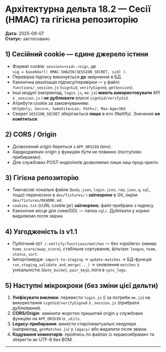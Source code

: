 # Архітектурна дельта 18.2 — Сесії (HMAC) та гігієна репозиторію

**Дата:** 2025-09-07  
**Статус:** застосовано

## 1) Сесійний cookie — єдине джерело істини

- Формат cookie: `session=<sid>.<sig>`, де  
  `sig = base64url( HMAC-SHA256(SESSION_SECRET, sid) )`.
- Перевірка підпису виконується **до** звернення в БД.
- Канонічна реалізація підпису/перевірки — у файлі:  
  `functions/_session.js` (`signSid`, `verifySigned`, `getSession`).
- Інші модулі (наприклад, `login.js`, `me.js`) **мають використовувати** API з `_session.js` і **не дублювати** власні `signSid/verifySid`.
- Атрибути cookie за замовчуванням:  
  `HttpOnly; Secure; SameSite=Lax; Path=/; Max-Age=30d`.
- Секрет `SESSION_SECRET` зберігається **лише** в env (Netlify). Значення **не комітиться**.

## 2) CORS / Origin

- Дозволений origin береться з `APP_ORIGIN` (env).
- Хардкоджених origin у функціях бути не повинно (поступово прибираємо).
- Для службових POST-ендпоїнтів дозволяємо лише наш прод-оригін.

## 3) Гігієна репозиторію

- Тимчасові локальні файли (`body.json`, `login.json`, `req.json`, `q.sql`, тощо) перенесено в `dev/fixtures/` і **заігнорено** в Git, окрім `dev/fixtures/README.md`.
- `cookies.txt` (cURL cookie jar) **заігнорено**; файл прибрано з індексу.
- Канонічне місце для схем/DDL — папка `sql/`. Дублікати у корені видаляємо після звірки.

## 4) Узгодженість із v1.1

- Публічний `GET /.netlify/functions/matches` — без «spoilers» (немає `home_score/away_score`), стабільне сортування, фільтри: `league`, `team`, `status`, `sort`.
- Імпорт/мердж: `import-to-staging` → `update-matches` → БД-функція `run_staging_validate_and_merge(...)` → оновлення `matches` з унікальністю (`date_bucket`, `pair_key`); логи в `sync_logs`.

## 5) Наступні мікрокроки (без зміни цієї дельти)

1. **Уніфікувати виклики**: перевести `login.js` (і за потреби `me.js`) на використання `signSid/verifySigned` з `_session.js` (прибрати дублювання).
2. **CORS/Origin**: замінити жорстко пришитий origin у службових функціях на `APP_ORIGIN` із `_utils`.
3. **Legacy-прибирання**: винести старі/неактуальні хендлери (наприклад, `getMatches.js`) у `legacy/` або видалити після звірки.
4. **Кодування коментарів**: пройтись по файлах із «кракозябрами» та зберегти як UTF-8 без BOM.

---
